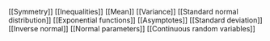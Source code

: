 [[Symmetry]]
[[Inequalities]]
[[Mean]]
[[Variance]]
[[Standard normal distribution]]
[[Exponential functions]]
[[Asymptotes]]
[[Standard deviation]]
[[Inverse normal]]
[[Normal parameters]]
[[Continuous random variables]]